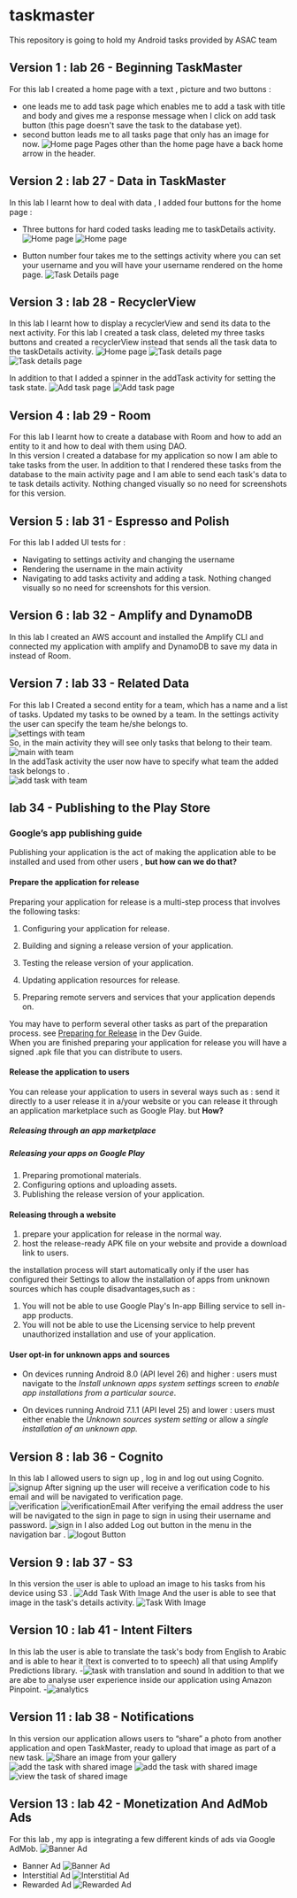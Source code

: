# taskmaster
This repository is going to hold my Android tasks provided by ASAC team 

## Version 1 : lab 26 - Beginning TaskMaster

For this lab I created a home page with a text , picture and two buttons :
- one leads me to add task page which enables me to add a task with title and body and gives me a response message when I click on add task button (this page doesn't save the task to the database yet).
- second button leads me to all tasks page that only has an image for now.
![Home page](./screenshots/homePage.png)
Pages other than the home page have a back home arrow in the header.


## Version 2 : lab 27 - Data in TaskMaster

In this lab I learnt how to deal with data , I added four buttons for the home page :
- Three buttons for hard coded tasks leading me to taskDetails activity.
  ![Home page](./screenshots/Screenshot_20220430_030917.png)
  ![Home page](./screenshots/Screenshot_20220430_031007.png)

- Button number four takes me to the settings activity where you can set your username and you will have your username rendered on the home page.
  ![Task Details page](./screenshots/Screenshot_20220430_030947.png)

## Version 3 : lab 28 - RecyclerView 

In this lab I learnt how to display a recyclerView and send its data to the next activity. 
For this lab I created a task class, deleted my three tasks buttons and created a recyclerView instead that sends all the task data to the taskDetails activity.
![Home page](./screenshots/lab28-1.jpg)
![Task details page](./screenshots/280126320_680192909606899_8356462126591563157_n.jpg)
![Task details page](./screenshots/279932427_751247939203799_4797524901374250625_n.jpg)

In addition to that I added a spinner in the addTask activity for setting the task state.
![Add task page](./screenshots/280115071_1168435083991273_6580235935301626749_n.jpg)
![Add task page](./screenshots/280132455_304112168577831_4152853509198637669_n.jpg)

## Version 4 : lab 29 - Room 
For this lab I learnt how to create a database with Room and how to add an entity to it and how to deal with them using DAO.  
In this version I created a database for my application so now I am able to take tasks from the user.
In addition to that I rendered these tasks from the database to the main activity page and I am able to send each task's data to te task details activity. 
Nothing changed visually so no need for screenshots for this version. 

## Version 5 : lab 31 - Espresso and Polish

For this lab I added UI tests for :
- Navigating to settings activity and changing the username 
- Rendering the username in the main activity 
- Navigating to add tasks activity and adding a task. 
  Nothing changed visually so no need for screenshots for this version. 
  
## Version 6 : lab 32 - Amplify and DynamoDB

In this lab I created an AWS account and installed the Amplify CLI and connected my application with amplify and DynamoDB to save my data in instead of Room.

## Version 7 : lab 33 - Related Data

For this lab I Created a second entity for a team, which has a name and a list of tasks. Updated my tasks to be owned by a team.
In the settings activity the user can specify the team he/she belongs to.  
![settings with team](./screenshots/settingsWithTeam.jpg)  
So, in the main activity they will see only tasks that belong to their team. 
![main with team](./screenshots/homewithteamtasks.jpg)  
In the addTask activity the user now have to specify what team the added task belongs to .   
![add task with team](./screenshots/addTaskTeam.jpg) 

## lab 34 - Publishing to the Play Store

### Google’s app publishing guide

Publishing your application is the act of making the application able to be installed and used from other users , **but how can we do that?**

#### Prepare the application for release
Preparing your application for release is a multi-step process that involves the following tasks:

1. Configuring your application for release.
2. Building and signing a release version of your application.
3. Testing the release version of your application.
4. Updating application resources for release.

5. Preparing remote servers and services that your application depends on.

You may have to perform several other tasks as part of the preparation process. see [Preparing for Release](https://developer.android.com/studio/publish/preparing) in the Dev Guide.  
When you are finished preparing your application for release you will have a signed .apk file that you can distribute to users.
#### Release the application to users
You can release your application to users in several ways such as : send it directly to a user release it in a/your website or you can release it through an application marketplace such as Google Play.
but **How?**

##### Releasing through an app marketplace
##### Releasing your apps on Google Play
1. Preparing promotional materials.
2. Configuring options and uploading assets.
3. Publishing the release version of your application.
#### Releasing through a website
1. prepare your application for release in the normal way.
2. host the release-ready APK file on your website and provide a download link to users.

the installation process will start automatically only if the user has configured their Settings to allow the installation of apps from unknown sources  which has couple disadvantages,such as :
1. You will not be able to use Google Play's In-app Billing service to sell in-app products.
2. You will not be able to use the Licensing service to help prevent unauthorized installation and use of your application.

#### User opt-in for unknown apps and sources
- On devices running Android 8.0 (API level 26) and higher :  users must navigate to the *Install unknown apps system settings* screen to *enable app installations from a particular source*.

- On devices running Android 7.1.1 (API level 25) and lower : users must either enable the *Unknown sources system setting* or allow a *single installation of an unknown app.*


## Version 8 : lab 36 - Cognito

In this lab I allowed users to sign up , log in and log out using Cognito.
![signup](./screenshots/sign_up.png)
After signing up the user will receive a verification code to his email and will be navigated to verification page.  
![verification](./screenshots/verify.png)
![verificationEmail](./screenshots/verifyingCode.jpg)
After verifying the email address the user will be navigated to the sign in page to sign in using their username and password.
![sign in](./screenshots/sign_in.png)
I also added Log out button in the menu in the navigation bar .
![logout Button](./screenshots/logout.png)

## Version 9 : lab 37 - S3 

In this version the user is able to upload an image to his tasks from his device using S3 .
![Add Task With Image](./screenshots/addTaskWithImage.jpg)
And the user is able to see that image in the task's details activity. 
![Task With Image](./screenshots/taskWithImage.jpg)

## Version 10 : lab 41 - Intent Filters

In this lab the user is able to translate the task's body from English to Arabic and is able to hear it (text is converted to to speech) all that using  Amplify Predictions library.
-![task with translation and sound](./screenshots/taskWithTreanslationAndSound.jpg)
In addition to that we are abe to analyse user experience inside our application using Amazon Pinpoint.
-![analytics](./screenshots/analytics.png)

## Version 11 : lab 38 - Notifications

In this version our application allows users to “share” a photo from another application and open TaskMaster, ready to upload that image as part of a new task.
![Share an image from your gallery](./screenshots/288809051_707180420506350_6085666106203146733_n.jpg)
![add the task with shared image](./screenshots/288437171_1200852263998369_1116713434602088382_n.jpg)
![add the task with shared image](./screenshots/287924838_989770465054445_4002543207420612608_n.jpg)
![view the task of shared image](./screenshots/288621057_404377178282602_6634499918493505876_n.jpg)


## Version 13 : lab 42 - Monetization And AdMob Ads

For this lab , my app is integrating a few different kinds of ads via Google AdMob.
![Banner Ad](./screenshots/ALLAdWorked.jpg)
- Banner Ad 
![Banner Ad](./screenshots/286459749_549171026766458_7895568061373880289_n.jpg)
- Interstitial Ad
![Interstitial Ad](./screenshots/286309664_392437225998706_6342190625809669584_n.jpg)
- Rewarded Ad
![Rewarded Ad](./screenshots/286413531_1145456329639901_8881258982430320953_n.jpg)
